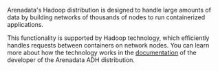 Arenadata's Hadoop distribution is designed to handle large amounts of data by building networks of thousands of nodes to run containerized applications.

This functionality is supported by Hadoop technology, which efficiently handles requests between containers on network nodes. You can learn more about how the technology works in the [documentation](https://docs.arenadata.io/adh/administration/hdfs/Federation.html) of the developer of the Arenadata ADH distribution.
